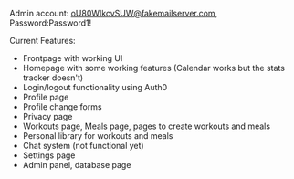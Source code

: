 Admin account: oU80WIkcvSUW@fakemailserver.com, Password:Password1!

Current Features:
- Frontpage with working UI
- Homepage with some working features (Calendar works but the stats tracker doesn't)
- Login/logout functionality using Auth0
- Profile page
- Profile change forms
- Privacy page
- Workouts page, Meals page, pages to create workouts and meals
- Personal library for workouts and meals 
- Chat system (not functional yet)
- Settings page
- Admin panel, database page
